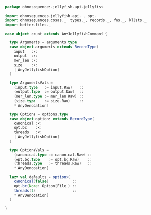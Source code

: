 
```scala
package ohnosequences.jellyfish.api.jellyfish

import ohnosequences.jellyfish.api._, opt._
import ohnosequences.cosas._, types._, records._, fns._, klists._
import better.files._

case object count extends AnyJellyfishCommand {

  type Arguments = arguments.type
  case object arguments extends RecordType(
    input   :×:
    output  :×:
    mer_len :×:
    size    :×:
    |[AnyJellyfishOption]
  )

  type ArgumentsVals =
    (input.type   := input.Raw)   ::
    (output.type  := output.Raw)  ::
    (mer_len.type := mer_len.Raw) ::
    (size.type    := size.Raw)    ::
    *[AnyDenotation]

  type Options = options.type
  case object options extends RecordType(
    canonical :×:
    opt.bc    :×:
    threads   :×:
    |[AnyJellyfishOption]
  )

  type OptionsVals =
    (canonical.type := canonical.Raw) ::
    (opt.bc.type    := opt.bc.Raw)    ::
    (threads.type   := threads.Raw)   ::
    *[AnyDenotation]

  lazy val defaults = options(
    canonical(false)           ::
    opt.bc(None: Option[File]) ::
    threads(1)                 ::
    *[AnyDenotation]
  )

}

```




[test/scala/Jellyfish.scala]: ../../../../test/scala/Jellyfish.scala.md
[main/scala/api/options.scala]: ../options.scala.md
[main/scala/api/package.scala]: ../package.scala.md
[main/scala/api/expressions.scala]: ../expressions.scala.md
[main/scala/api/commands/histo.scala]: histo.scala.md
[main/scala/api/commands/queryAll.scala]: queryAll.scala.md
[main/scala/api/commands/query.scala]: query.scala.md
[main/scala/api/commands/dump.scala]: dump.scala.md
[main/scala/api/commands/bc.scala]: bc.scala.md
[main/scala/api/commands/count.scala]: count.scala.md